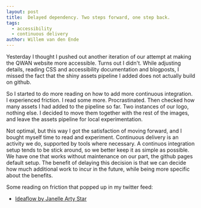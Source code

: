```yaml
---
layout: post
title:  Delayed dependency. Two steps forward, one step back.
tags:
  - accessibility
  - continuous delivery
author: Willem van den Ende
---
```


Yesterday I thought I pushed out another iteration of our attempt at making the
QWAN website more accessible. Turns out I didn't. While adjusting details,
reading CSS and accessibility documentation and blogposts, I missed the fact
that the shiny assets pipeline I added does not actually build on github.

So I started to do more reading on how to add more continuous integration. I
experienced friction. I read some more. Procrastinated. Then checked how many
assets I had added to the pipeline so far. Two instances of our logo, nothing
else. I decided to move them together with the rest of the images, and leave the
assets pipeline for local experimentation.

Not optimal, but this way I got the satisfaction of moving forward, and I bought
myself time to read and experiment. Continuous delivery is an activity we do,
supported by tools where necessary. A continuos integration setup tends
to be stick around, so we better keep it as simple as possible.
We have one that works without maintenance on our part, the github pages
default setup. The benefit of delaying this decision is that we can decide how much
additional work to incur in the future, while being more specific about the
benefits.

Some reading on friction that popped up in my twitter feed:

- [Ideaflow by Janelle Arty Star](https://leanpub.com/ideaflow)
